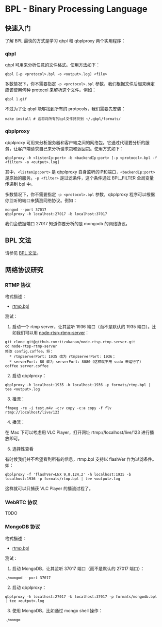 BPL - Binary Processing Language
============

## 快速入门

了解 BPL 最快的方式是学习 qbpl 和 qbplproxy 两个实用程序：

### qbpl

qbpl 可用来分析任意的文件格式。使用方法如下：

```
qbpl [-p <protocol>.bpl -o <output>.log] <file>
```

多数情况下，你不需要指定 `-p <protocol>.bpl` 参数，我们根据文件后缀来确定应该使用何种 protocol 来解析这个文件。例如：

```
qbpl 1.gif
```

不过为了让 qbpl 能够找到所有的 protocols，我们需要先安装：

```
make install # 这将将所有的bpl文件拷贝到 ~/.qbpl/formats/
```

### qbplproxy

qbplproxy 可用来分析服务器和客户端之间的网络包。它通过代理要分析的服务，让客户端请求自己来分析请求包和返回包。使用方式如下：

```
qbplproxy -h <listenIp:port> -b <backendIp:port> [-p <protocol>.bpl -f <filter> -o <output>.log]
```

其中，`<listenIp:port>` 是 qbplproxy 自身监听的IP和端口，`<backendIp:port>` 是原始的服务。`-p <filter>` 是过滤条件，这个条件通过 BPL_FILTER 全局变量传递到 bpl 中。

多数情况下，你不需要指定 `-p <protocol>.bpl` 参数，qbplproxy 程序可以根据你监听的端口来猜测网络协议。例如：

```
mongod --port 37017
qbplproxy -h localhost:27017 -b localhost:37017
```

我们会依据端口 27017 知道你要分析的是 mongodb 的网络协议。


## BPL 文法

请参见 [BPL 文法](README_BPL.md)。


## 网络协议研究

### RTMP 协议

格式描述：

* [rtmp.bpl](https://github.com/qbox/bpl/blob/develop/formats/rtmp.bpl)

测试：

1. 启动一个 rtmp server，让其监听 1936 端口（而不是默认的 1935 端口）。比如我们可以用 [node-rtsp-rtmp-server](https://github.com/iizukanao/node-rtsp-rtmp-server)：

```
git clone git@github.com:iizukanao/node-rtsp-rtmp-server.git
cd node-rtsp-rtmp-server
修改 config.coffee，将：
  * rtmpServerPort: 1935 改为 rtmpServerPort: 1936；
  * serverPort: 80 改为 serverPort: 8080（这样就不用 sudo 来运行了）
coffee server.coffee
```

2. 启动 qbplproxy：

```
qbplproxy -h localhost:1935 -b localhost:1936 -p formats/rtmp.bpl | tee <output>.log
```

3. 推流：

```
ffmpeg -re -i test.m4v -c:v copy -c:a copy -f flv rtmp://localhost/live/123
```

4. 播流：

在 Mac 下可以考虑用 VLC Player，打开网址 rtmp://localhost/live/123 进行播放即可。

5. 选择性查看

有时候我们并不希望看到所有的信息，rtmp.bpl 支持以 flashVer 作为过滤条件。如：

```
qbplproxy -f 'flashVer=LNX 9,0,124,2' -h localhost:1935 -b localhost:1936 -p formats/rtmp.bpl | tee <output>.log
```

这样就可以只捕获 VLC Player 的播流过程了。

### WebRTC 协议

TODO

### MongoDB 协议

格式描述：

* [rtmp.bpl](https://github.com/qbox/bpl/blob/develop/formats/mongo.bpl)

测试：

1. 启动 MongoDB，让其监听 37017 端口（而不是默认的 27017 端口）：

```
./mongod --port 37017
```

2. 启动 qbplproxy：

```
qbplproxy -h localhost:27017 -b localhost:37017 -p formats/mongodb.bpl | tee <output>.log
```

3. 使用 MongoDB，比如通过 mongo shell 操作：

```
./mongo
```
